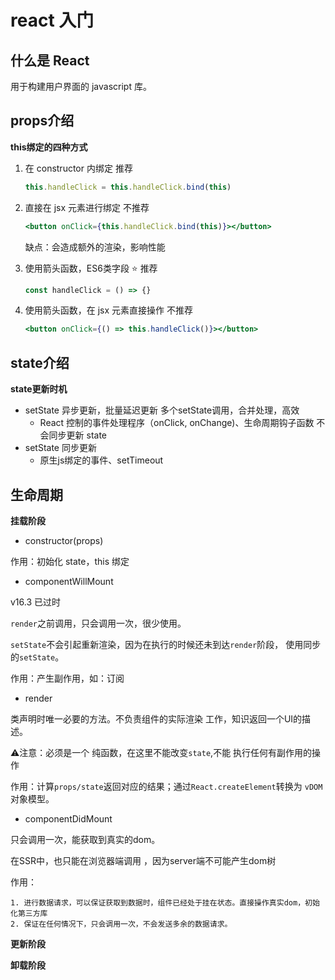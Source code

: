 #  react 入门

## 什么是 React

用于构建用户界面的 javascript 库。

## props介绍

**this绑定的四种方式**

1. 在 constructor 内绑定  推荐

   ```jsx
   this.handleClick = this.handleClick.bind(this)
   ```

2. 直接在 jsx 元素进行绑定  不推荐

   ```jsx
   <button onClick={this.handleClick.bind(this)}></button>
   ```

   缺点：会造成额外的渲染，影响性能

3. 使用箭头函数，ES6类字段  :star: 推荐 

   ```jsx
   const handleClick = () => {}
   ```

4. 使用箭头函数，在 jsx 元素直接操作  不推荐

   ```jsx
   <button onClick={() => this.handleClick()}></button>
   ```

## state介绍

**state更新时机**

- setState 异步更新，批量延迟更新 多个setState调用，合并处理，高效
  - React 控制的事件处理程序（onClick, onChange)、生命周期钩子函数 不会同步更新 state
- setState 同步更新
  - 原生js绑定的事件、setTimeout

## 生命周期

**挂载阶段**

- constructor(props)

作用：初始化 state，this 绑定

- componentWillMount

v16.3 已过时

`render`之前调用，只会调用一次，很少使用。

`setState`不会引起重新渲染，因为在执行的时候还未到达`render`阶段， 使用同步的`setState`。

作用：产生副作用，如：订阅

- render

类声明时唯一必要的方法。不负责组件的实际渲染 工作，知识返回一个UI的描述。

⚠️注意：必须是一个 纯函数，在这里不能改变`state`,不能 执行任何有副作用的操作

作用：计算`props/state`返回对应的结果；通过`React.createElement`转换为 `vDOM`对象模型。

- componentDidMount

只会调用一次，能获取到真实的dom。

在SSR中，也只能在浏览器端调用 ，因为server端不可能产生dom树

作用：

	1. 进行数据请求，可以保证获取到数据时，组件已经处于挂在状态。直接操作真实dom，初始化第三方库
 	2. 保证在任何情况下，只会调用一次，不会发送多余的数据请求。

**更新阶段**

**卸载阶段**